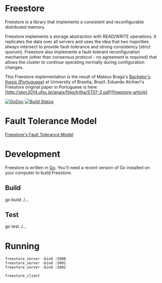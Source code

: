 # Freestore

Freestore is a library that implements a consistent and reconfigurable distributed memory. 

Freestore implements a storage abstraction with READ/WRITE operations. It replicates the data over all servers and uses the idea that two majorities always intersect to provide fault-tolerance and strong consistency (strict quorum). Freestore also implements a fault-tolerant reconfiguration mechanism (other than consensus protocol - no agreement is required) that allows the cluster to continue operating normally during configuration changes.

This Freestore implementation is the result of Mateus Braga's [Bachelor's thesis (Portuguese)][thesis] at University of Brasilia, Brazil. Eduardo Alchieri's Freestore original paper in Portuguese is here: [http://sbrc2014.ufsc.br/anais/files/trilha/ST07-2.pdf][freestore-article].

[![GoDoc](https://godoc.org/github.com/mateusbraga/freestore?status.png)](https://godoc.org/github.com/mateusbraga/freestore)
[![Build Status](https://travis-ci.org/mateusbraga/freestore.png?branch=master)](https://travis-ci.org/mateusbraga/freestore)

[thesis]: http://www.mateusbraga.com.br/files/Monografia%20Mateus%20Antunes%20Braga.pdf
[freestore-article]: http://sbrc2014.ufsc.br/anais/files/trilha/ST07-2.pdf

# Fault Tolerance Model

[Freestore's Fault Tolerance Model](https://github.com/mateusbraga/freestore/blob/master/docs/fault-tolerance-model.md)

# Development

Freestore is written in [Go](http://golang.org). You'll need a recent version of Go installed on your computer to build Freestore.

## Build

go build ./...

## Test

go test ./...

# Running

    freestore_server -bind :5000
    freestore_server -bind :5001
    freestore_server -bind :5002

    freestore_client

